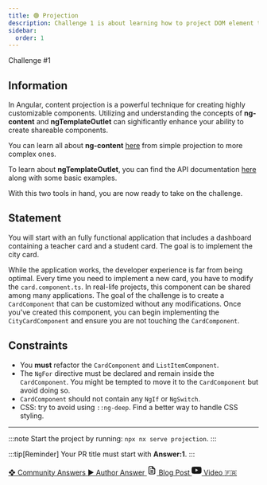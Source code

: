 ```yaml
---
title: 🟢 Projection
description: Challenge 1 is about learning how to project DOM element through components
sidebar:
  order: 1
---
```


<div class="chip">Challenge #1</div>

## Information

In Angular, content projection is a powerful technique for creating highly customizable components. Utilizing and understanding the concepts of <b>ng-content</b> and <b>ngTemplateOutlet</b> can sighificantly enhance your ability to create shareable components.

You can learn all about <b>ng-content</b> [here](https://angular.io/guide/content-projection#projecting-content-in-more-complex-environments) from simple projection to more complex ones.

To learn about <b>ngTemplateOutlet</b>, you can find the API documentation [here](https://angular.io/api/common/NgTemplateOutlet) along with some basic examples.

With this two tools in hand, you are now ready to take on the challenge.

## Statement

You will start with an fully functional application that includes a dashboard containing a teacher card and a student card. The goal is to implement the city card.

While the application works, the developer experience is far from being optimal. Every time you need to implement a new card, you have to modify the `card.component.ts`. In real-life projects, this component can be shared among many applications. The goal of the challenge is to create a `CardComponent` that can be customized without any modifications. Once you've created this component, you can begin implementing the `CityCardComponent` and ensure you are not touching the `CardComponent`.

## Constraints

- You <b>must</b> refactor the `CardComponent` and `ListItemComponent`.
- The `NgFor` directive must be declared and remain inside the `CardComponent`. You might be tempted to move it to the `CardComponent` but avoid doing so.
- `CardComponent` should not contain any `NgIf` or `NgSwitch`.
- CSS: try to avoid using `::ng-deep`. Find a better way to handle CSS styling.

---

:::note
Start the project by running: `npx nx serve projection`.
:::

:::tip[Reminder]
Your PR title must start with <b>Answer:1</b>.
:::

<div class="article-footer">
  <a
    href="https://github.com/tomalaforge/angular-challenges/pulls?q=label%3A1+label%3Aanswer"
    alt="Projection community solutions">
    ❖ Community Answers
  </a>
  <a
    href='https://github.com/tomalaforge/angular-challenges/pulls?q=label%3A1+label%3A"answer+author"'
    alt="Projection solution author">
    ▶︎ Author Answer
  </a>
  <a
    href="https://medium.com/@thomas.laforge/create-a-highly-customizable-component-cc3a9805e4c5"
    target="_blank"
    rel="noopener noreferrer"
    alt="Projection blog article">
    <svg aria-hidden="true" class="astro-yzt5nm4y astro-lq7oo3uf" width="20" height="20" viewBox="0 0 24 24" fill="currentColor" style="--sl-icon-size: 1.5rem;"><path d="M9 10h1a1 1 0 1 0 0-2H9a1 1 0 0 0 0 2Zm0 2a1 1 0 0 0 0 2h6a1 1 0 0 0 0-2H9Zm11-3.06a1.3 1.3 0 0 0-.06-.27v-.09c-.05-.1-.11-.2-.19-.28l-6-6a1.07 1.07 0 0 0-.28-.19h-.09a.88.88 0 0 0-.33-.11H7a3 3 0 0 0-3 3v14a3 3 0 0 0 3 3h10a3 3 0 0 0 3-3V8.94Zm-6-3.53L16.59 8H15a1 1 0 0 1-1-1V5.41ZM18 19a1 1 0 0 1-1 1H7a1 1 0 0 1-1-1V5a1 1 0 0 1 1-1h5v3a3 3 0 0 0 3 3h3v9Zm-3-3H9a1 1 0 0 0 0 2h6a1 1 0 0 0 0-2Z"></path></svg>
     Blog Post
  </a>
    <a
    href="https://www.youtube.com/watch?v=npyEyUZxoIw&ab_channel=ArthurLannelucq"
    target="_blank"
    rel="noopener noreferrer"
    alt="Projection video by Arthur Lannelucq">
<svg aria-hidden="true" class="astro-yzt5nm4y astro-lq7oo3uf" width="20" height="20" viewBox="0 0 24 24" fill="currentColor" style="--sl-icon-size: 1.5rem;"><path d="M23.5 6.2A3 3 0 0 0 21.4 4c-1.9-.5-9.4-.5-9.4-.5s-7.5 0-9.4.5A3 3 0 0 0 .5 6.3C0 8 0 12 0 12s0 4 .5 5.8A3 3 0 0 0 2.6 20c1.9.6 9.4.6 9.4.6s7.5 0 9.4-.6a3 3 0 0 0 2.1-2c.5-2 .5-5.9.5-5.9s0-4-.5-5.8zm-14 9.4V8.4l6.3 3.6-6.3 3.6z"></path></svg>
    Video 
    <span class="flag">🇫🇷<span>
  </a>
</div>
